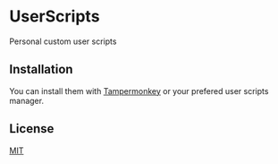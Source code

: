 # UserScripts
Personal custom user scripts
## Installation
You can install them with [Tampermonkey](https://www.tampermonkey.net/) or your prefered user scripts manager.

## License
[MIT](https://choosealicense.com/licenses/mit/)